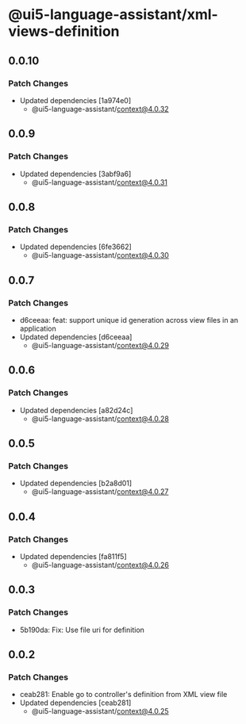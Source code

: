 # @ui5-language-assistant/xml-views-definition

## 0.0.10

### Patch Changes

- Updated dependencies [1a974e0]
  - @ui5-language-assistant/context@4.0.32

## 0.0.9

### Patch Changes

- Updated dependencies [3abf9a6]
  - @ui5-language-assistant/context@4.0.31

## 0.0.8

### Patch Changes

- Updated dependencies [6fe3662]
  - @ui5-language-assistant/context@4.0.30

## 0.0.7

### Patch Changes

- d6ceeaa: feat: support unique id generation across view files in an application
- Updated dependencies [d6ceeaa]
  - @ui5-language-assistant/context@4.0.29

## 0.0.6

### Patch Changes

- Updated dependencies [a82d24c]
  - @ui5-language-assistant/context@4.0.28

## 0.0.5

### Patch Changes

- Updated dependencies [b2a8d01]
  - @ui5-language-assistant/context@4.0.27

## 0.0.4

### Patch Changes

- Updated dependencies [fa811f5]
  - @ui5-language-assistant/context@4.0.26

## 0.0.3

### Patch Changes

- 5b190da: Fix: Use file uri for definition

## 0.0.2

### Patch Changes

- ceab281: Enable go to controller's definition from XML view file
- Updated dependencies [ceab281]
  - @ui5-language-assistant/context@4.0.25

